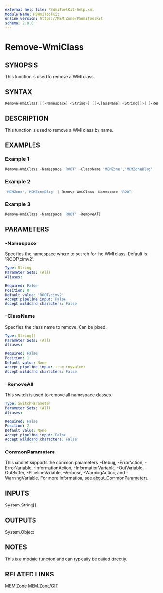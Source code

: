 ```yaml
---
external help file: PSWmiToolKit-help.xml
Module Name: PSWmiToolKit
online version: https://MEM.Zone/PSWmiToolKit
schema: 2.0.0
---
```


# Remove-WmiClass

## SYNOPSIS

This function is used to remove a WMI class.

## SYNTAX

```powershell
Remove-WmiClass [[-Namespace] <String>] [[-ClassName] <String[]>] [-RemoveAll] [<CommonParameters>]
```

## DESCRIPTION

This function is used to remove a WMI class by name.

## EXAMPLES

### Example 1

```powershell
Remove-WmiClass -Namespace 'ROOT' -ClassName 'MEMZone','MEMZoneBlog'
```

### Example 2

```powershell
'MEMZone','MEMZoneBlog' | Remove-WmiClass -Namespace 'ROOT'
```

### Example 3

```powershell
Remove-WmiClass -Namespace 'ROOT' -RemoveAll
```

## PARAMETERS

### -Namespace

Specifies the namespace where to search for the WMI class. Default is: 'ROOT\cimv2'.

```yaml
Type: String
Parameter Sets: (All)
Aliases:

Required: False
Position: 0
Default value: 'ROOT\cimv2'
Accept pipeline input: False
Accept wildcard characters: False
```

### -ClassName

Specifies the class name to remove. Can be piped.

```yaml
Type: String[]
Parameter Sets: (All)
Aliases:

Required: False
Position: 1
Default value: None
Accept pipeline input: True (ByValue)
Accept wildcard characters: False
```

### -RemoveAll

This switch is used to remove all namespace classes.

```yaml
Type: SwitchParameter
Parameter Sets: (All)
Aliases:

Required: False
Position: 2
Default value: None
Accept pipeline input: False
Accept wildcard characters: False
```

### CommonParameters

This cmdlet supports the common parameters: -Debug, -ErrorAction, -ErrorVariable, -InformationAction, -InformationVariable, -OutVariable, -OutBuffer, -PipelineVariable, -Verbose, -WarningAction, and -WarningVariable.
For more information, see [about_CommonParameters](http://go.microsoft.com/fwlink/?LinkID=113216).

## INPUTS

System.String[]

## OUTPUTS

System.Object

## NOTES

This is a module function and can typically be called directly.

## RELATED LINKS

[MEM.Zone](https://MEM.Zone)
[MEM.Zone/GIT](https://MEM.Zone/GIT)
